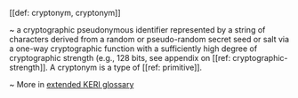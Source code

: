 [[def: cryptonym, cryptonym]]

~ a cryptographic pseudonymous identifier represented by a string of characters derived from a random or pseudo-random secret seed or salt via a one-way cryptographic function with a sufficiently high degree of cryptographic strength (e.g., 128 bits, see appendix on [[ref: cryptographic-strength]]. A cryptonym is a type of [[ref: primitive]]. 

~ More in <a href="https://weboftrust.github.io/WOT-terms/docs/glossary/cryptonym">extended KERI glossary</a>
